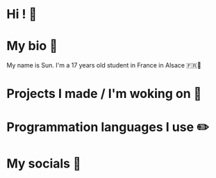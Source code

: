 # Hi ! 👋

# My bio 💬
My name is Sun. I'm a 17 years old student in France in Alsace 🇫🇷🥨

# Projects I made / I'm woking on 📝

# Programmation languages I use ✏️

# My socials 📱
